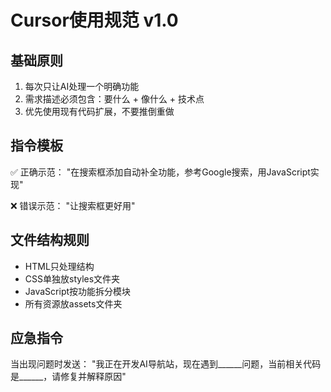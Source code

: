# Cursor使用规范 v1.0

## 基础原则
1. 每次只让AI处理一个明确功能
2. 需求描述必须包含：要什么 + 像什么 + 技术点
3. 优先使用现有代码扩展，不要推倒重做

## 指令模板
✅ 正确示范：
"在搜索框添加自动补全功能，参考Google搜索，用JavaScript实现"

❌ 错误示范：
"让搜索框更好用"

## 文件结构规则
- HTML只处理结构
- CSS单独放styles文件夹
- JavaScript按功能拆分模块
- 所有资源放assets文件夹

## 应急指令
当出现问题时发送：
"我正在开发AI导航站，现在遇到______问题，当前相关代码是______，请修复并解释原因"